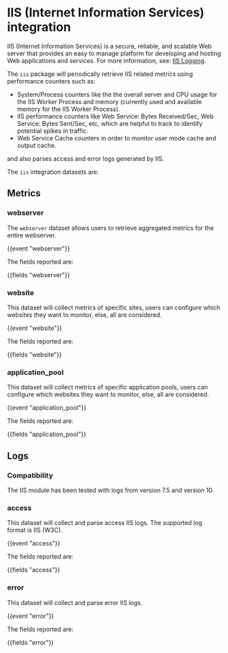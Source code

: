 # IIS (Internet Information Services)  integration

IIS (Internet Information Services) is a secure, reliable, and scalable Web server that provides an easy to manage platform for developing and hosting Web applications and services. For more information, see: [IIS Logging](https://docs.microsoft.com/en-us/windows/win32/http/iis-logging).

The `iis` package will periodically retrieve IIS related metrics using performance counters such as:

 - System/Process counters like the the overall server and CPU usage for the IIS Worker Process and memory (currently used and available memory for the IIS Worker Process).
 - IIS performance counters like Web Service: Bytes Received/Sec, Web Service: Bytes Sent/Sec, etc, which are helpful to track to identify potential spikes in traffic.
 - Web Service Cache counters in order to monitor user mode cache and output cache.

and also parses access and error logs generated by IIS.

The `iis` integration datasets are:

## Metrics

### webserver
The `webserver` dataset allows users to retrieve aggregated metrics for the entire webserver.

{{event "webserver"}}

The fields reported are:

{{fields "webserver"}}

### website
This dataset will collect metrics of specific sites, users can configure which websites they want to monitor, else, all are considered.

{{event "website"}}

The fields reported are:

{{fields "website"}}

### application_pool
This dataset will collect metrics of specific application pools, users can configure which websites they want to monitor, else, all are considered.

{{event "application_pool"}}

The fields reported are:

{{fields "application_pool"}}

## Logs

### Compatibility

The IIS module has been tested with logs from version 7.5 and version 10.

### access
This dataset will collect and parse access IIS logs. The supported log format is IIS (W3C).

{{event "access"}}

The fields reported are:

{{fields "access"}}



### error
This dataset will collect and parse error IIS logs.

{{event "error"}}

The fields reported are:

{{fields "error"}}